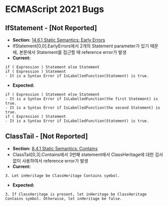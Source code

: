# ECMAScript 2021 Bugs

## IfStatement - [Not Reported]
- __Section:__ [14.6.1 Static Semantics: Early Errors](https://tc39.es/ecma262/#sec-if-statement-static-semantics-early-errors)
- IfStatement[0,0].EarlyErrors에서 2개의 Statement parameter가 있기 때문에, 본문에서 Statement를 접근할 때 reference error가 발생
- __Current:__

```
if ( Expression ) Statement else Statement
if ( Expression ) Statement
- It is a Syntax Error if IsLabelledFunction(Statement) is true.
```

- __Expected:__

```
if ( Expression ) Statement else Statement
- It is a Syntax Error if IsLabelledFunction(the first Statement) is true.
- It is a Syntax Error if IsLabelledFunction(the second Statement) is true.
if ( Expression ) Statement
- It is a Syntax Error if IsLabelledFunction(Statement) is true.
```

## ClassTail - [Not Reported]
- __Section:__ [8.4.1 Static Semantics: Contains](https://tc39.es/ecma262/#sec-static-semantics-contains)
- ClassTail[0,3].Contains에서 3번째 statement에서 ClassHeritage에 대한 검사 없이 사용하여서 reference error가 발생
- __Current:__

```
3. Let inHeritage be ClassHeritage Contains symbol.
```

- __Expected:__

```
3. If ClassHeritage is present, let inHeritage be ClassHeritage Contains symbol. Otherwise, let inHeritage be false.
```
